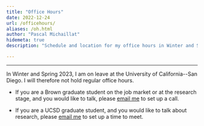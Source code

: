 ```yaml
---
title: "Office Hours"
date: 2022-12-24
url: /officehours/
aliases: /oh.html
author: "Pascal Michaillat"
hidemeta: true
description: "Schedule and location for my office hours in Winter and Spring 2023."

---
```


---

In Winter and Spring 2023, I am on leave at the University of California--San Diego. I will therefore not hold regular office hours. 

- If you are a Brown graduate student on the job market or at the research stage, and you would like to talk, please [email me](mailto:pascalmichaillat@brown.edu) to set up a call.

- If you are a UCSD graduate student, and you would like to talk about research, please [email me](mailto:pascalmichaillat@brown.edu) to set up a time to meet.